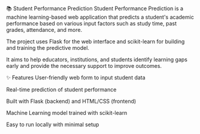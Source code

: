 📚 Student Performance Prediction
Student Performance Prediction is a machine learning-based web application that predicts a student's academic performance based on various input factors such as study time, past grades, attendance, and more.

The project uses Flask for the web interface and scikit-learn for building and training the predictive model.

It aims to help educators, institutions, and students identify learning gaps early and provide the necessary support to improve outcomes.

✨ Features
User-friendly web form to input student data

Real-time prediction of student performance

Built with Flask (backend) and HTML/CSS (frontend)

Machine Learning model trained with scikit-learn

Easy to run locally with minimal setup
